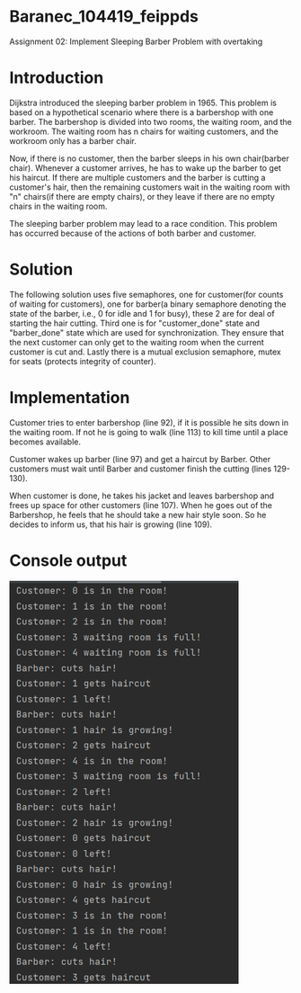 # Baranec_104419_feippds

Assignment 02: Implement Sleeping Barber Problem with overtaking

# Introduction 
Dijkstra introduced the sleeping barber problem in 1965. This problem is based on a hypothetical scenario where there is a barbershop with one barber. The barbershop is divided into two rooms, the waiting room, and the workroom. The waiting room has n chairs for waiting customers, and the workroom only has a barber chair.

Now, if there is no customer, then the barber sleeps in his own chair(barber chair). Whenever a customer arrives, he has to wake up the barber to get his haircut. If there are multiple customers and the barber is cutting a customer's hair, then the remaining customers wait in the waiting room with "n" chairs(if there are empty chairs), or they leave if there are no empty chairs in the waiting room.

The sleeping barber problem may lead to a race condition. This problem has occurred because of the actions of both barber and customer.

# Solution
The following solution uses five semaphores, one for customer(for counts of waiting for customers), one for barber(a binary semaphore denoting the state of the barber, i.e., 0 for idle and 1 for busy), these 2 are for deal of starting the hair cutting. Third one is for "customer_done" state and "barber_done" state which are used for synchronization. 
They ensure that the next customer can only get to the waiting room when the current customer is cut and. Lastly there is a mutual exclusion semaphore, mutex for seats (protects integrity of counter).

# Implementation
Customer tries to enter barbershop (line 92), if it is possible he sits down in the waiting room. If not he is going to walk (line 113) to kill time until a place becomes available.

Customer wakes up barber (line 97) and get a haircut by Barber. Other customers must wait until Barber and customer finish the cutting (lines 129-130).

When customer is done, he takes his jacket and leaves barbershop and frees up space for other customers (line 107). When he goes out of the Barbershop, he feels that he should take a new hair style soon. 
So he decides to inform us, that his hair is growing (line 109).

# Console output
![img.png](img.png)

